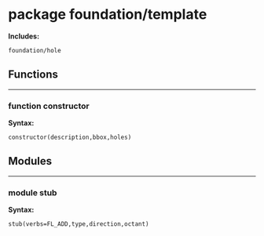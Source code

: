 # package foundation/template


__Includes:__

    foundation/hole

## Functions


---

### function constructor

__Syntax:__

    constructor(description,bbox,holes)

## Modules


---

### module stub

__Syntax:__

    stub(verbs=FL_ADD,type,direction,octant)

